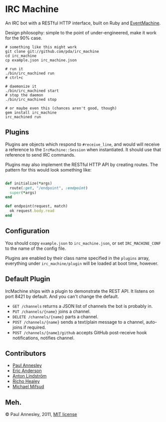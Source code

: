 IRC Machine
===========

An IRC bot with a RESTful HTTP interface, built on Ruby and [EventMachine](http://rubyeventmachine.com/).

Design philosophy: simple to the point of under-engineered, make it work for the 90% case.

    # something like this might work
    git clone git://github.com/pda/irc_machine
    cd irc_machine
    cp example.json irc_machine.json

    # run it
    ./bin/irc_machined run
    # ctrl+c

    # daemonize it
    ./bin/irc_machined start
    # stop the daemon
    ./bin/irc_machined stop

    # or maybe even this (chances aren't good, though)
    gem install irc_machine
    irc_machined run

Plugins
-------

Plugins are objects which respond to `#receive_line`, and would will receive a reference to the `IrcMachine::Session` when instantiated. It should use that reference to send IRC commands.

Plugins may also implement the RESTful HTTP API by creating routes. The pattern for this would look something like:

```ruby

def initialize(*args)
  route(:get, "/endpoint", :endpoint)
  super(*args)
end

def endpoint(request, match)
  ok request.body.read
end
```

Configuration
-------------

You should copy `example.json` to `irc_machine.json`, or set `IRC_MACHINE_CONF` to the name of the config file.

Plugins are enabled by their class name specified in the `plugins` array, everything under `irc_machine/plugin` will be loaded at boot time, however.

Default Plugin
--------------

IrcMachine ships with a plugin to demonstrate the REST API. It listens on port 8421 by default. And you can't change the default.

* `GET /channels` returns a JSON list of channels the bot is probably in.
* `PUT /channels/{name}` joins a channel.
* `DELETE /channels/{name}` parts a channel.
* `POST /channels/{name}` sends a text/plain message to a channel, auto-joins if required.
* `POST /channels/{name}/github` accepts GitHub post-receive hook notifications, notifies channel.


Contributors
------------

* [Paul Annesley](https://github.com/pda)
* [Eric Anderson](https://github.com/ericanderson)
* [Anton Lindström](https://github.com/antonlindstrom)
* [Richo Healey](https://github.com/richo)
* [Michael Mifsud](https://github.com/xzyfer)


Meh.
----

© Paul Annesley, 2011, [MIT license](http://www.opensource.org/licenses/mit-license.php)
